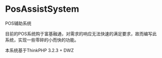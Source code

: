# PosAssistSystem
POS辅助系统

目前的POS系统购于富基融通，对需求的响应无法快速的满足要求，故而编写此系统，实现一些零碎的小而快的功能。

本系统基于ThinkPHP 3.2.3 + DWZ 
